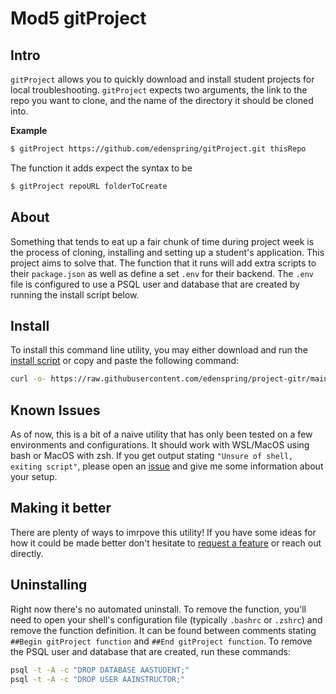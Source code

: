 # Mod5 gitProject

## Intro
`gitProject` allows you to quickly download and install student projects for
local troubleshooting. `gitProject` expects two arguments, the link to the repo
you want to clone, and the name of the directory it should be cloned into. 

**Example**
```sh
$ gitProject https://github.com/edenspring/gitProject.git thisRepo
```
The function it adds expect the syntax to be 
```sh
$ gitProject repoURL folderToCreate
```

## About
Something that tends to eat up a fair chunk of time during project week is the
process of cloning, installing and setting up a student's application. This 
project aims to solve that. The function that it runs will add extra scripts to 
their `package.json` as well as define a set `.env` for their backend. The 
`.env` file is configured to use a PSQL user and database that are created by 
running the install script below.

## Install
To install this command line utility, you may either download and run the
[install script][install] or copy and paste the following command:
```sh
curl -o- https://raw.githubusercontent.com/edenspring/project-gitr/main/src/install.sh | bash
```
## Known Issues
As of now, this is a bit of a naive utility that has only been tested on a few
environments and configurations. It should work with WSL/MacOS using bash or
MacOS with zsh. If you get output stating `"Unsure of shell, exiting script"`,
please open an [issue][issues] and give me some information about your setup. 

## Making it better
There are plenty of ways to imrpove this utility! If you have some ideas for how
it could be made better don't hesitate to [request a feature][issues] or reach
out directly. 

## Uninstalling
Right now there's no automated uninstall. To remove the function, you'll need to
open your shell's configuration file (typically `.bashrc` or `.zshrc`) and
remove the function definition. It can be found between comments stating 
`##Begin gitProject function` and `##End gitProject function`. To remove the
PSQL user and database that are created, run these commands:
```sh
psql -t -A -c "DROP DATABASE AASTUDENT;"
psql -t -A -c "DROP USER AAINSTRUCTOR;"
```

[install]: https://github.com/edenspring/gitProject/blob/main/src/install.sh
[issues]: https://github.com/edenspring/gitProject/issues